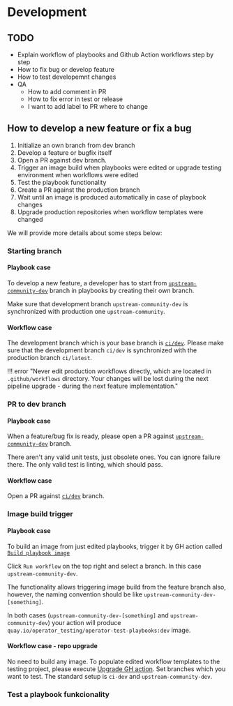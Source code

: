 # Development

## TODO

- Explain workflow of playbooks and Github Action workflows step by step
- How to fix bug or develop feature
- How to test developemnt changes
- QA
  - How to add comment in PR
  - How to fix error in test or release
  - I want to add label to PR where to change

## How to develop a new feature or fix a bug
1. Initialize an own branch from dev branch
1. Develop a feature or bugfix itself
1. Open a PR against dev branch.
1. Trigger an image build when playbooks were edited or upgrade testing environment when workflows were edited
1. Test the playbook functionality
1. Create a PR against the production branch
1. Wait until an image is produced automatically in case of playbook changes
1. Upgrade production repositories when workflow templates were changed

We will provide more details about some steps below:
### Starting branch

#### Playbook case
 To develop a new feature, a developer has to start from [`upstream-community-dev`](https://github.com/redhat-openshift-ecosystem/operator-test-playbooks/tree/upstream-community-dev) branch in playbooks by creating their own branch. 
 
 Make sure that development branch `upstream-community-dev` is synchronized with production one `upstream-community`.

#### Workflow case
The development branch which is your base branch is [`ci/dev`](https://github.com/redhat-openshift-ecosystem/community-operators-pipeline/tree/ci/dev). Please make sure that the development branch `ci/dev` is synchronized with the production branch `ci/latest`.

!!! error "Never edit production workflows directly, which are located in `.github/workflows` directory. Your changes will be lost during the next pipeline upgrade - during the next feature implementation."

### PR to dev branch
#### Playbook case
When a feature/bug fix is ready, please open a PR against [`upstream-community-dev`](https://github.com/redhat-openshift-ecosystem/operator-test-playbooks/tree/upstream-community-dev) branch.

There aren't any valid unit tests, just obsolete ones. You can ignore failure there. The only valid test is linting, which should pass.

#### Workflow case
Open a PR against [`ci/dev`](https://github.com/redhat-openshift-ecosystem/community-operators-pipeline/tree/ci/dev) branch.

### Image build trigger

#### Playbook case
To build an image from just edited playbooks, trigger it by GH action called [`Build playbook image`](https://github.com/redhat-openshift-ecosystem/operator-test-playbooks/actions/workflows/playbook_image.yml)

Click `Run workflow` on the top right and select a branch. In this case `upstream-community-dev`.

The functionality allows triggering image build from the feature branch also, however, the naming convention should be like `upstream-community-dev-[something]`.

In both cases (`upstream-community-dev-[something]` and `upstream-community-dev`) your action will produce `quay.io/operator_testing/operator-test-playbooks:dev` image.

#### Workflow case - repo upgrade
No need to build any image. To populate edited workflow templates to the testing project, please execute [Upgrade GH action](https://github.com/redhat-openshift-ecosystem/community-operators-pipeline/actions/workflows/upgrade.yaml). Set branches which you want to test. The standard setup is `ci-dev` and `upstream-community-dev`.

### Test a playbook funkcionality
